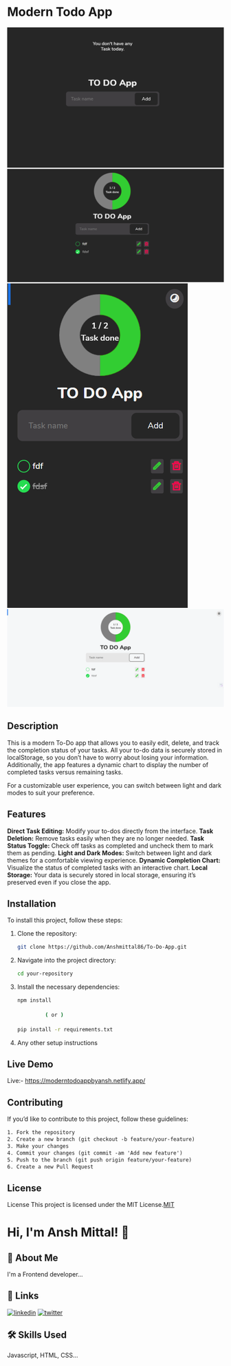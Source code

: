 # Modern Todo App

![App Screenshot](./screenshots/dark-desktop.png)
![App Screenshot](./screenshots/dark-desktop-with-chart.png)
![App Screenshot](./screenshots/dark-mobile.png)
![App Screenshot](./screenshots/light-desktop.png)

## Description

This is a modern To-Do app that allows you to easily edit, delete, and track the completion status of your tasks. All your to-do data is securely stored in localStorage, so you don’t have to worry about losing your information. Additionally, the app features a dynamic chart to display the number of completed tasks versus remaining tasks.

For a customizable user experience, you can switch between light and dark modes to suit your preference.

## Features

**Direct Task Editing:** Modify your to-dos directly from the interface.
**Task Deletion:** Remove tasks easily when they are no longer needed.
**Task Status Toggle:** Check off tasks as completed and uncheck them to mark them as pending.
**Light and Dark Modes:** Switch between light and dark themes for a comfortable viewing experience.
**Dynamic Completion Chart:** Visualize the status of completed tasks with an interactive chart.
**Local Storage:** Your data is securely stored in local storage, ensuring it’s preserved even if you close the app.

## Installation

To install this project, follow these steps:

1. Clone the repository:

   ```bash
   git clone https://github.com/Anshmittal86/To-Do-App.git

   ```

2. Navigate into the project directory:

   ```bash
   cd your-repository

   ```

3. Install the necessary dependencies:

   ```bash
   npm install

            ( or )

   pip install -r requirements.txt

   ```

4. Any other setup instructions

## Live Demo

Live:- https://moderntodoappbyansh.netlify.app/

## Contributing

If you’d like to contribute to this project, follow these guidelines:

    1. Fork the repository
    2. Create a new branch (git checkout -b feature/your-feature)
    3. Make your changes
    4. Commit your changes (git commit -am 'Add new feature')
    5. Push to the branch (git push origin feature/your-feature)
    6. Create a new Pull Request

## License

License
This project is licensed under the MIT License.[MIT](https://choosealicense.com/licenses/mit/)

# Hi, I'm Ansh Mittal! 👋

## 🚀 About Me

I'm a Frontend developer...

## 🔗 Links

[![linkedin](https://img.shields.io/badge/linkedin-0A66C2?style=for-the-badge&logo=linkedin&logoColor=white)](https://www.linkedin.com/in/anshmittal86)
[![twitter](https://img.shields.io/badge/twitter-1DA1F2?style=for-the-badge&logo=twitter&logoColor=white)](https://x.com/anshmittal8650)

## 🛠 Skills Used

Javascript, HTML, CSS...
